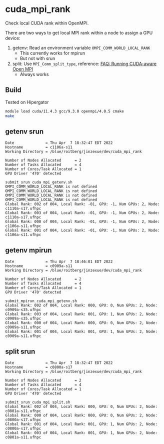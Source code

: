 # cuda_mpi_rank
Check local CUDA rank within OpenMPI.

There are two ways to get local MPI rank within a node to assign a GPU device:
1. getenv: Read an environment variable `OMPI_COMM_WORLD_LOCAL_RANK`
    - This currently works for mpirun
    - But not with srun
2. split: Use `MPI_Comm_split_type`, reference: [FAQ: Running CUDA-aware Open MPI](https://www.open-mpi.org/faq/?category=runcuda#:~:text=11.%20When%20do%20I%20need%20to%20select%20a%20CUDA%20device%3F)
    - Always works


## Build
Tested on Hipergator
```bash
module load cuda/11.4.3 gcc/9.3.0 openmpi/4.0.5 cmake
make
```

## getenv srun
```
Date              = Thu Apr  7 18:32:47 EDT 2022
Hostname          = c1106a-s11
Working Directory = /blue/roitberg/jinzexue/dev/cuda_mpi_rank

Number of Nodes Allocated      = 2
Number of Tasks Allocated      = 4
Number of Cores/Task Allocated = 1
GPU Driver '470' detected

submit_srun_cuda_mpi_getenv.sh
OMPI_COMM_WORLD_LOCAL_RANK is not defined
OMPI_COMM_WORLD_LOCAL_RANK is not defined
OMPI_COMM_WORLD_LOCAL_RANK is not defined
OMPI_COMM_WORLD_LOCAL_RANK is not defined
Global Rank: 002 of 004, Local Rank: -01, GPU: -1, Num GPUs: 2, Node: c1110a-s17.ufhpc
Global Rank: 003 of 004, Local Rank: -01, GPU: -1, Num GPUs: 2, Node: c1110a-s17.ufhpc
Global Rank: 000 of 004, Local Rank: -01, GPU: -1, Num GPUs: 2, Node: c1106a-s11.ufhpc
Global Rank: 001 of 004, Local Rank: -01, GPU: -1, Num GPUs: 2, Node: c1106a-s11.ufhpc
```

## getenv mpirun
```
Date              = Thu Apr  7 18:46:01 EDT 2022
Hostname          = c0909a-s11
Working Directory = /blue/roitberg/jinzexue/dev/cuda_mpi_rank

Number of Nodes Allocated      = 2
Number of Tasks Allocated      = 4
Number of Cores/Task Allocated = 1
GPU Driver '470' detected

submit_mpirun_cuda_mpi_getenv.sh
Global Rank: 002 of 004, Local Rank: 000, GPU: 0, Num GPUs: 2, Node: c0909a-s35.ufhpc
Global Rank: 003 of 004, Local Rank: 001, GPU: 1, Num GPUs: 2, Node: c0909a-s35.ufhpc
Global Rank: 000 of 004, Local Rank: 000, GPU: 0, Num GPUs: 2, Node: c0909a-s11.ufhpc
Global Rank: 001 of 004, Local Rank: 001, GPU: 1, Num GPUs: 2, Node: c0909a-s11.ufhpc
```


## split srun
```
Date              = Thu Apr  7 18:32:47 EDT 2022
Hostname          = c0800a-s17
Working Directory = /blue/roitberg/jinzexue/dev/cuda_mpi_rank

Number of Nodes Allocated      = 2
Number of Tasks Allocated      = 4
Number of Cores/Task Allocated = 1
GPU Driver '470' detected

submit_srun_cuda_mpi_split.sh
Global Rank: 002 of 004, Local Rank: 000, GPU: 0, Num GPUs: 2, Node: c0801a-s11.ufhpc
Global Rank: 000 of 004, Local Rank: 000, GPU: 0, Num GPUs: 2, Node: c0800a-s17.ufhpc
Global Rank: 001 of 004, Local Rank: 001, GPU: 1, Num GPUs: 2, Node: c0800a-s17.ufhpc
Global Rank: 003 of 004, Local Rank: 001, GPU: 1, Num GPUs: 2, Node: c0801a-s11.ufhpc
```
